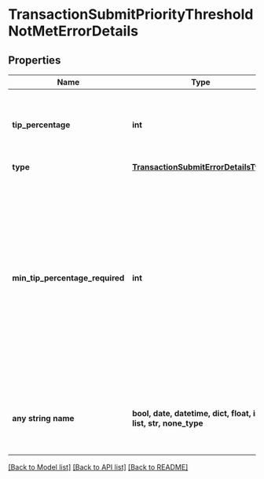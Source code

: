 # TransactionSubmitPriorityThresholdNotMetErrorDetails


## Properties
Name | Type | Description | Notes
------------ | ------------- | ------------- | -------------
**tip_percentage** | **int** | Tip percentage of the submitted (and rejected) transaction.  | 
**type** | [**TransactionSubmitErrorDetailsType**](TransactionSubmitErrorDetailsType.md) |  | 
**min_tip_percentage_required** | **int** | A lower bound for tip percentage at current mempool state. Anything lower than this will very likely result in a mempool rejection. A missing value means there is no tip that can guarantee submission.  | [optional] 
**any string name** | **bool, date, datetime, dict, float, int, list, str, none_type** | any string name can be used but the value must be the correct type | [optional]

[[Back to Model list]](../README.md#documentation-for-models) [[Back to API list]](../README.md#documentation-for-api-endpoints) [[Back to README]](../README.md)


